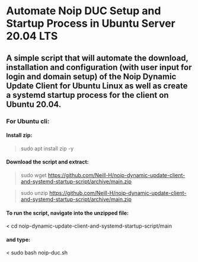 # Automate Noip DUC Setup and Startup Process in Ubuntu Server 20.04 LTS


## A simple script that will automate the download, installation and configuration (with user input for login and domain setup) of the Noip Dynamic Update Client for Ubuntu Linux as well as create a systemd startup process for the client on Ubuntu 20.04.


### For Ubuntu cli:

#### Install zip:

> sudo apt install zip -y

#### Download the script and extract:

> sudo wget https://github.com/Neill-H/noip-dynamic-update-client-and-systemd-startup-script/archive/main.zip 

> sudo unzip https://github.com/Neill-H/noip-dynamic-update-client-and-systemd-startup-script/archive/main.zip

#### To run the script, navigate into the unzipped file:

< cd noip-dynamic-update-client-and-systemd-startup-script/main

#### and type:

< sudo bash noip-duc.sh
